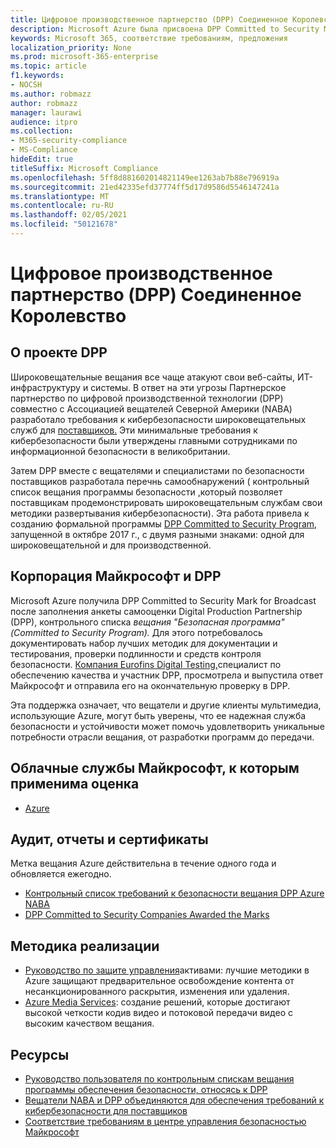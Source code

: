 ```yaml
---
title: Цифровое производственное партнерство (DPP) Соединенное Королевство
description: Microsoft Azure была присвоена DPP Committed to Security Mark for Broadcast.
keywords: Microsoft 365, соответствие требованиям, предложения
localization_priority: None
ms.prod: microsoft-365-enterprise
ms.topic: article
f1.keywords:
- NOCSH
ms.author: robmazz
author: robmazz
manager: laurawi
audience: itpro
ms.collection:
- M365-security-compliance
- MS-Compliance
hideEdit: true
titleSuffix: Microsoft Compliance
ms.openlocfilehash: 5ff8d881602014821149ee1263ab7b88e796919a
ms.sourcegitcommit: 21ed42335efd37774ff5d17d9586d5546147241a
ms.translationtype: MT
ms.contentlocale: ru-RU
ms.lasthandoff: 02/05/2021
ms.locfileid: "50121678"
---
```

# <a name="digital-production-partnership-dpp-united-kingdom"></a>Цифровое производственное партнерство (DPP) Соединенное Королевство

## <a name="about-the-dpp"></a>О проекте DPP

Широковещательные вещания все чаще атакуют свои веб-сайты, ИТ-инфраструктуру и системы. В ответ на эти [](https://www.thedpp.com/) угрозы Партнерское партнерство по цифровой производственной технологии (DPP) совместно с Ассоциацией вещателей Северной Америки [](https://nabanet.com/) (NABA) разработало требования к кибербезопасности широковещательных служб для [поставщиков.](https://nabanet.com/wp-content/uploads/2017/08/NABA_DPP_CyberSecurity_Requirements_3.pdf) Эти минимальные требования к кибербезопасности были утверждены главными сотрудниками по информационной безопасности в великобритании.  
  
Затем DPP вместе с вещателями и специалистами по безопасности поставщиков разработала перечнь самообнаружений ( контрольный список вещания программы безопасности [,](https://dpp-assets.s3.amazonaws.com/wp-content/uploads/2017/10/CTS_BroadcastChecklist.xlsx)который позволяет поставщикам продемонстрировать широковещательным службам свои методики развертывания кибербезопасности). Эта работа привела к созданию формальной программы [DPP Committed to Security Program,](https://www.thedpp.com/tech/security/committed-to-security/) запущенной в октябре 2017 г., с двумя разными знаками: одной для широковещательной и для производственной.

## <a name="microsoft-and-the-dpp"></a>Корпорация Майкрософт и DPP

Microsoft Azure получила DPP Committed to Security Mark for Broadcast после заполнения анкеты самооценки Digital Production Partnership (DPP), контрольного списка *вещания "Безопасная программа" (Committed to Security Program).* Для этого потребовалось документировать набор лучших методик для документации и тестирования, проверки подлинности и средств контроля безопасности. [Компания Eurofins Digital Testing,](https://www.eurofins-digitaltesting.com/)специалист по обеспечению качества и участник DPP, просмотрела и выпустила ответ Майкрософт и отправила его на окончательную проверку в DPP.  
  
Эта поддержка означает, что вещатели и другие клиенты мультимедиа, использующие Azure, могут быть уверены, что ее надежная служба безопасности и устойчивости может помочь удовлетворить уникальные потребности отрасли вещания, от разработки программ до передачи.

## <a name="microsoft-in-scope-cloud-services"></a>Облачные службы Майкрософт, к которым применима оценка

- [Azure](https://aka.ms/AzureCompliance)

## <a name="audits-reports-and-certificates"></a>Аудит, отчеты и сертификаты

Метка вещания Azure действительна в течение одного года и обновляется ежегодно.

- [Контрольный список требований к безопасности вещания DPP Azure NABA](https://aka.ms/Azure-CTS-Broadcast-Checklist)
- [DPP Committed to Security Companies Awarded the Marks](https://aka.ms/Azure-Asset-Mgmt)

## <a name="how-to-implement"></a>Методика реализации

- [Руководство по защите управления](https://aka.ms/Azure-Asset-Mgmt)активами: лучшие методики в Azure защищают предварительное освобождение контента от несанкционированного раскрытия, изменения или удаления.
- [Azure Media Services](/azure/media-services/): создание решений, которые достигают высокой четкости кодив видео и потоковой передачи видео с высоким качеством вещания.

## <a name="resources"></a>Ресурсы

- [Руководство пользователя по контрольным спискам вещания программы обеспечения безопасности, относясь к DPP](https://dpp-assets.s3.amazonaws.com/wp-content/uploads/2017/10/CTS_BroadcastChecklistUserGuide.pdf)
- [Вещатели NABA и DPP объединяются для обеспечения требований к кибербезопасности для поставщиков](https://nabanet.com/wp-content/uploads/2017/08/NABAcaster-Issue_26.pdf)
- [Соответствие требованиям в центре управления безопасностью Майкрософт](https://www.microsoft.com/trust-center/compliance/compliance-overview)

